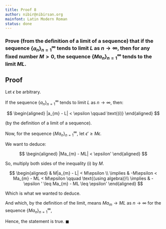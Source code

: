 ```yaml
---
title: Proof 8
author: nibir@nibirsan.org
mainfont: Latin Modern Roman
status: done
---
```

### Prove (from the definition of a limit of a sequence) that if the sequence $\{ a_{n} \}^{\infty}_{n = 1}$ tends to limit $L$ as $n \to \infty$, then for any fixed number $M > 0$, the sequence $\{ Ma_{n} \}^{\infty}_{n = 1}$ tends to the limit $ML$.

## Proof

Let $\epsilon$ be arbitrary.

If the sequence $\{ a_{n} \}^{\infty}_{n = 1}$ tends to limit $L$ as $n \to \infty$, then:

$$
\begin{aligned}
|a_{m} - L| < \epsilon  \qquad  \text{(i)}
\end{aligned}
$$

(by the definition of a limit of a sequence).

Now, for the sequence $\{ Ma_{n} \}^{\infty}_{n = 1}$, let $\epsilon' \geq M\epsilon$.

We want to deduce:

$$
\begin{aligned}
|Ma_{m} - ML| < \epsilon'
\end{aligned}
$$

So, multiply both sides of the inequality (i) by $M$.

$$
\begin{aligned}
& M|a_{m} - L| < M\epsilon \\
\implies & -M\epsilon < Ma_{m} - ML < M\epsilon  \qquad \text{(using algebra)}\\
\implies & -\epsilon ' \leq Ma_{m} - ML \leq \epsilon' 
\end{aligned}
$$

Which is what we wanted to deduce.

And which, by the definition of the limit, means $Ma_{m} \to ML$ as $n \to \infty$ for the sequence $\{ Ma_{n} \}^{\infty}_{n = 1}$, 

Hence, the statement is true. $\blacksquare$